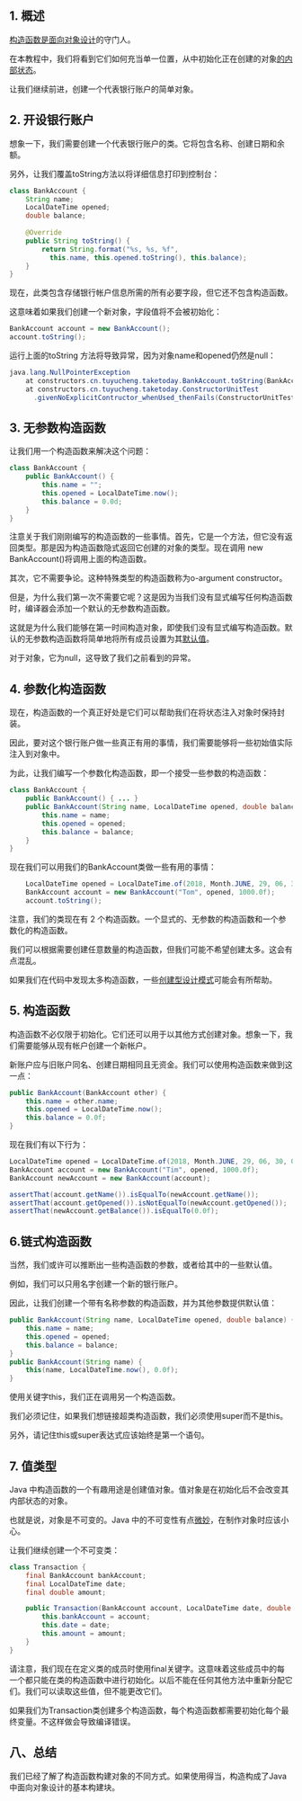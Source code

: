 ## 1. 概述

[构造函数是面向对象设计](https://www.baeldung.com/java-polymorphism)的守门人。

在本教程中，我们将看到它们如何充当单一位置，从中初始化正在创建的对象[的内部状态](https://www.baeldung.com/java-inheritance-composition)。

让我们继续前进，创建一个代表银行账户的简单对象。

## 2. 开设银行账户

想象一下，我们需要创建一个代表银行账户的类。它将包含名称、创建日期和余额。

另外，让我们覆盖toString方法以将详细信息打印到控制台：

```java
class BankAccount {
    String name;
    LocalDateTime opened;
    double balance;
    
    @Override
    public String toString() {
        return String.format("%s, %s, %f", 
          this.name, this.opened.toString(), this.balance);
    }
}

```

现在，此类包含存储银行帐户信息所需的所有必要字段，但它还不包含构造函数。

这意味着如果我们创建一个新对象，字段值将不会被初始化：

```java
BankAccount account = new BankAccount();
account.toString();

```

运行上面的toString 方法将导致异常，因为对象name和opened仍然是null：

```java
java.lang.NullPointerException
    at constructors.cn.tuyucheng.taketoday.BankAccount.toString(BankAccount.java:12)
    at constructors.cn.tuyucheng.taketoday.ConstructorUnitTest
      .givenNoExplicitContructor_whenUsed_thenFails(ConstructorUnitTest.java:23)

```

## 3. 无参数构造函数

让我们用一个构造函数来解决这个问题：

```java
class BankAccount {
    public BankAccount() {
        this.name = "";
        this.opened = LocalDateTime.now();
        this.balance = 0.0d;
    }
}

```

注意关于我们刚刚编写的构造函数的一些事情。首先，它是一个方法，但它没有返回类型。那是因为构造函数隐式返回它创建的对象的类型。现在调用 new BankAccount()将调用上面的构造函数。

其次，它不需要争论。这种特殊类型的构造函数称为o-argument constructor。

但是，为什么我们第一次不需要它呢？这是因为当我们没有显式编写任何构造函数时，编译器会添加一个默认的无参数构造函数。

这就是为什么我们能够在第一时间构造对象，即使我们没有显式编写构造函数。默认的无参数构造函数将简单地将所有成员设置为其[默认值](https://docs.oracle.com/javase/tutorial/java/nutsandbolts/datatypes.html)。

对于对象，它为null，这导致了我们之前看到的异常。

## 4. 参数化构造函数

现在，构造函数的一个真正好处是它们可以帮助我们在将状态注入对象时保持封装。

因此，要对这个银行账户做一些真正有用的事情，我们需要能够将一些初始值实际注入到对象中。

为此，让我们编写一个参数化构造函数，即一个接受一些参数的构造函数：

```java
class BankAccount {
    public BankAccount() { ... }
    public BankAccount(String name, LocalDateTime opened, double balance) {
        this.name = name;
        this.opened = opened;
        this.balance = balance;
    }
}

```

现在我们可以用我们的BankAccount类做一些有用的事情：

```java
    LocalDateTime opened = LocalDateTime.of(2018, Month.JUNE, 29, 06, 30, 00);
    BankAccount account = new BankAccount("Tom", opened, 1000.0f); 
    account.toString();

```

注意，我们的类现在有 2 个构造函数。一个显式的、无参数的构造函数和一个参数化的构造函数。

我们可以根据需要创建任意数量的构造函数，但我们可能不希望创建太多。这会有点混乱。

如果我们在代码中发现太多构造函数，一些[创建型设计模式](https://www.baeldung.com/creational-design-patterns)可能会有所帮助。

## 5. 构造函数

构造函数不必仅限于初始化。它们还可以用于以其他方式创建对象。想象一下，我们需要能够从现有帐户创建一个新帐户。

新账户应与旧账户同名、创建日期相同且无资金。我们可以使用构造函数来做到这一点：

```java
public BankAccount(BankAccount other) {
    this.name = other.name;
    this.opened = LocalDateTime.now();
    this.balance = 0.0f;
}

```

现在我们有以下行为：

```java
LocalDateTime opened = LocalDateTime.of(2018, Month.JUNE, 29, 06, 30, 00);
BankAccount account = new BankAccount("Tim", opened, 1000.0f);
BankAccount newAccount = new BankAccount(account);

assertThat(account.getName()).isEqualTo(newAccount.getName());
assertThat(account.getOpened()).isNotEqualTo(newAccount.getOpened());
assertThat(newAccount.getBalance()).isEqualTo(0.0f);

```

## 6.链式构造函数

当然，我们或许可以推断出一些构造函数的参数，或者给其中的一些默认值。

例如，我们可以只用名字创建一个新的银行账户。

因此，让我们创建一个带有名称参数的构造函数，并为其他参数提供默认值：

```java
public BankAccount(String name, LocalDateTime opened, double balance) {
    this.name = name;
    this.opened = opened;
    this.balance = balance;
}
public BankAccount(String name) {
    this(name, LocalDateTime.now(), 0.0f);
}
```

使用关键字this，我们正在调用另一个构造函数。

我们必须记住，如果我们想链接超类构造函数，我们必须使用super而不是this。

另外，请记住this或super表达式应该始终是第一个语句。

## 7. 值类型

Java 中构造函数的一个有趣用途是创建值对象。值对象是在初始化后不会改变其内部状态的对象。

也就是说，对象是不可变的。Java 中的不可变性有点[微妙](https://www.baeldung.com/java-immutable-object)，在制作对象时应该小心。

让我们继续创建一个不可变类：

```java
class Transaction {
    final BankAccount bankAccount;
    final LocalDateTime date;
    final double amount;

    public Transaction(BankAccount account, LocalDateTime date, double amount) {
        this.bankAccount = account;
        this.date = date;
        this.amount = amount;
    }
}

```

请注意，我们现在在定义类的成员时使用final关键字。这意味着这些成员中的每一个都只能在类的构造函数中进行初始化。以后不能在任何其他方法中重新分配它们。我们可以读取这些值，但不能更改它们。

如果我们为Transaction类创建多个构造函数，每个构造函数都需要初始化每个最终变量。不这样做会导致编译错误。

## 八、总结

我们已经了解了构造函数构建对象的不同方式。如果使用得当，构造构成了Java中面向对象设计的基本构建块。